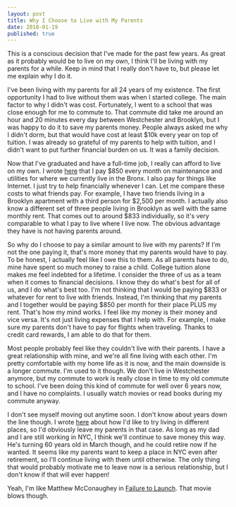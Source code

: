 ```yaml
---
layout: post
title: Why I Choose to Live with My Parents
date: 2018-01-19
published: true
---
```


This is a conscious decision that I've made for the past few years. As great as it probably would be to live on my own, I think I'll be living with my parents for a while. Keep in mind that I really don't have to, but please let me explain why I do it.

I've been living with my parents for all 24 years of my existence. The first opportunity I had to live without them was when I started college. The main factor to why I didn't was cost. Fortunately, I went to a school that was close enough for me to commute to. That commute did take me around an hour and 20 minutes every day between Westchester and Brooklyn, but I was happy to do it to save my parents money. People always asked me why I didn't dorm, but that would have cost at least $10k every year on top of tuition. I was already so grateful of my parents to help with tuition, and I didn't want to put further financial burden on us. It was a family decision.

Now that I've graduated and have a full-time job, I really can afford to live on my own. I wrote [here](http://marcopchen.com/2017/12/31/2017-financial-summary-part-2.html) that I pay $850 every month on maintenance and utilities for where we currently live in the Bronx. I also pay for things like Internet. I just try to help financially whenever I can. Let me compare these costs to what friends pay. For example, I have two friends living in a Brooklyn apartment with a third person for $2,500 per month. I actually also know a different set of three people living in Brooklyn as well with the same monthly rent. That comes out to around $833 individually, so it's very comparable to what I pay to live where I live now. The obvious advantage they have is not having parents around.

So why do I choose to pay a similar amount to live with my parents? If I'm not the one paying it, that's more money that my parents would have to pay. To be honest, I actually feel like I owe this to them. As all parents have to do, mine have spent so much money to raise a child. College tuition alone makes me feel indebted for a lifetime. I consider the three of us as a team when it comes to financial decisions. I know they do what's best for all of us, and I do what's best too. I'm not thinking that I would be paying $833 or whatever for rent to live with friends. Instead, I'm thinking that my parents and I together would be paying $850 per month for their place PLUS my rent. That's how my mind works. I feel like my money is their money and vice versa. It's not just living expenses that I help with. For example, I make sure my parents don't have to pay for flights when traveling. Thanks to credit card rewards, I am able to do that for them.

Most people probably feel like they couldn't live with their parents. I have a great relationship with mine, and we're all fine living with each other. I'm pretty comfortable with my home life as it is now, and the main downside is a longer commute. I'm used to it though. We don't live in Westchester anymore, but my commute to work is really close in time to my old commute to school. I've been doing this kind of commute for well over 6 years now, and I have no complaints. I usually watch movies or read books during my commute anyway.

I don't see myself moving out anytime soon. I don't know about years down the line though. I wrote [here](http://marcopchen.com/2017/12/29/changing-careers-and-coding-bootcamps.html) about how I'd like to try living in different places, so I'd obviously leave my parents in that case. As long as my dad and I are still working in NYC, I think we'll continue to save money this way. He's turning 60 years old in March though, and he could retire now if he wanted. It seems like my parents want to keep a place in NYC even after retirement, so I'll continue living with them until otherwise. The only thing that would probably motivate me to leave now is a serious relationship, but I don't know if that will ever happen!

Yeah, I'm like Matthew McConaughey in [Failure to Launch](https://en.wikipedia.org/wiki/Failure_to_Launch). That movie blows though.
